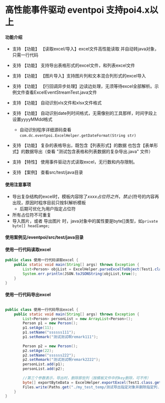 # 高性能事件驱动  eventpoi 支持poi4.x以上

#### 功能介绍
- 支持 【功能】 【读取excel/导入】excel文件高性能读取 并自动转java对象，只需一行代码
- 支持 【功能】 支持导出表格形式的excel文件，和列表excel文件
- 支持 【功能】 【图片导入】支持图片列和文本混合列形式的excel导入
- 支持 【功能】 【行回调异步处理】边读边处理，无须等待excel全部解析。示例文件查看ExcelEventStreamTest.java文件
- 支持 【功能】 自动识别xls文件和xlsx文件格式
- 支持 【功能】 自动识别date列时间格式，无需像别的工具那样，时间字段上设置yyyyMMdd格式
   - 自动识别程序详细源码查看``` com.dc.eventpoi.ExcelHelper.getDateFormat(String str) ```

- 支持 【功能】 复杂的表格导出，既包含【列表形式】的数据 也包含【表单形式】的数据导出（查看 "测试包含表格和列表数据的复杂导出.java"  文件）

- 支持 【特性】 使用事件驱动方式读取excel，无行数和内存限制。
- 支持 【案例】 查看src/test/java目录

#### 使用注意事项
- 导出复杂结构的excel时，模板内容除了${xxxx}占位符之外，禁止${符号的内容再出现，原因时程序目前只按${解析模板
   - 后期可优化为用户指定占位符
- 所有占位符不可重复
- 导入图片，或者 导出图片 时，java对象中的属性要是byte[]类型，如``` private byte[] headIamge; ```

#### 使用案例见/eventpoi/src/test/java目录
#### 使用一行代码读取excel
```java
public class 使用一行代码读取excel {
    public static void main(String[] args) throws Exception {
        List<Person> objList = ExcelHelper.parseExcelToObject(Test1.class.getResourceAsStream("demo1.xlsx"), Test1.class.getResourceAsStream("demo1Templete.xlsx"), Person.class);
        System.err.println(JSON.toJSONString(objList,true));
    }
}
```

#### 使用一行代码导出excel
```java

public class 使用一行代码导出excel {
    public static void main(String[] args) throws Exception {
        List<Person> personList = new ArrayList<Person>();
        Person p1 = new Person();
        p1.setAge(11);
        p1.setName("ssssss111");
        p1.setRemark("测试测试啊remark111");
        
        Person p2 = new Person();
        p2.setAge(22);
        p2.setName("ssssss222");
        p2.setRemark("测试测试啊remark2222");
        personList.add(p1);
        personList.add(p2);
        
        //第三个参数表示，导出时，删除那些列（按模板文件中的key删除，可不传）
        byte[] exportByteData = ExcelHelper.exportExcel(Test1.class.getResourceAsStream("demo1Templete.xlsx"), personList, "${salary}");
        Files.write(Paths.get("./my_test_temp/测试导出指定对象并删除指定列.xlsx"), exportByteData);
    }
}

```